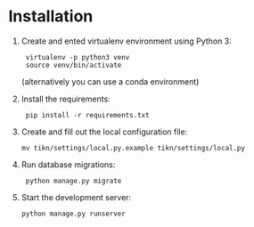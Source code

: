 # Installation

1. Create and ented virtualenv environment using Python 3:

        virtualenv -p python3 venv
        source venv/bin/activate
    (alternatively you can use a conda environment)

2. Install the requirements:

        pip install -r requirements.txt

3. Create and fill out the local configuration file:

       mv tikn/settings/local.py.example tikn/settings/local.py

4. Run database migrations:

        python manage.py migrate

5. Start the development server:

       python manage.py runserver
